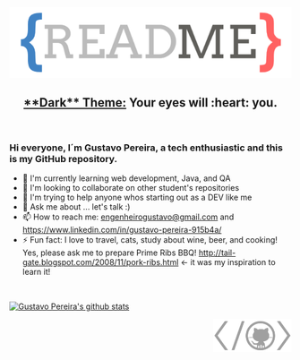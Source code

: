 <p align="center">
    <img alt="githubdarkreadme-logo" src="https://github.com/gustavofpereira/gustavofpereira/blob/main/readme-github.png" width="580">
</p>
<h2 align="center"><a href=https://github.com/StylishThemes>**Dark** Theme:</a> Your eyes will&nbsp;:heart:&nbsp;you.</h2>

<br>

### Hi everyone, I´m Gustavo Pereira, a tech enthusiastic and this is my GitHub repository.

- 🌱 I'm currently learning web development, Java, and QA
- 👯 I'm looking to collaborate on other student's repositories
- 🤔 I'm trying to help anyone whos starting out as a DEV like me
- 💬 Ask me about ... let's talk :)
- 📫 How to reach me: engenheirogustavo@gmail.com and https://www.linkedin.com/in/gustavo-pereira-915b4a/
- ⚡ Fun fact: I love to travel, cats, study about wine, beer, and cooking! Yes, please ask me to prepare Prime Ribs BBQ! http://tail-gate.blogspot.com/2008/11/pork-ribs.html <- it was my inspiration to learn it!

<br>

[![Gustavo Pereira's github stats](https://github-readme-stats.vercel.app/api?username=gustavofpereira&show_icons=true&theme=dracula&title_color=fff&icon_color=477FF0&text_color=9f9f9f&bg_color=151515)](https://github.com/anuraghazra/github-readme-stats#themes)

<p align="right">
    <a href="https://github.com/gustavofpereira"><img alt="tagcat" src="https://github.com/gustavofpereira/gustavofpereira/blob/main/tagcat.png" width="140"></a>
</p>
